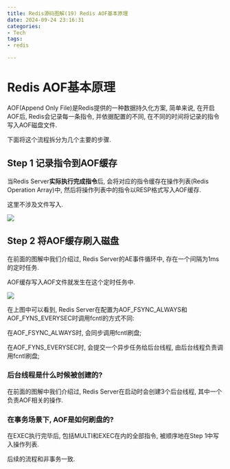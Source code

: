 ```yaml
---
title: Redis源码图解(19) Redis AOF基本原理
date: 2024-09-24 23:16:31
categories:
- Tech
tags:
- redis

---
```


# Redis AOF基本原理

AOF(Append Only File)是Redis提供的一种数据持久化方案, 简单来说, 在开启AOF后, Redis会记录每一条指令, 并依据配置的不同, 在不同的时间将记录的指令写入AOF磁盘文件.

下面将这个流程拆分为几个主要的步骤.

## Step 1 记录指令到AOF缓存

当Redis Server**实际执行完成指令**后, 会将对应的指令缓存在操作列表(Redis Operation Array)中, 然后将操作列表中的指令以RESP格式写入AOF缓存.

这里不涉及文件写入.

![](aof_buffer.png)

## Step 2 将AOF缓存刷入磁盘

在前面的图解中我们介绍过, Redis Server的AE事件循环中, 存在一个间隔为1ms的定时任务.

AOF缓存写入AOF文件就发生在这个定时任务中.

![](buf_to_fd.png)

在上图中可以看到, Redis Server在配置为AOF_FSYNC_ALWAYS和AOF_FYNS_EVERYSEC时调用fcntl的方式不同:

在AOF_FSYNC_ALWAYS时, 会同步调用fcntl刷盘;

在AOF_FYNS_EVERYSEC时, 会提交一个异步任务给后台线程, 由后台线程负责调用fcntl刷盘;

### 后台线程是什么时候被创建的?

在前面的图解中我们介绍过, Redis Server在启动时会创建3个后台线程, 其中一个负责AOF相关的操作.

### 在事务场景下, AOF是如何刷盘的?

在EXEC执行完毕后, 包括MULTI和EXEC在内的全部指令, 被顺序地在Step 1中写入操作列表.

后续的流程和非事务一致.
